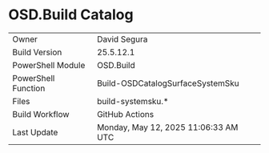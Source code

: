 ﻿# OSD.Build Catalog

| | |
|-|-|
| Owner | David Segura |
| Build Version | 25.5.12.1 |
| PowerShell Module | OSD.Build |
| PowerShell Function | Build-OSDCatalogSurfaceSystemSku |
| Files | build-systemsku.* |
| Build Workflow | GitHub Actions |
| Last Update | Monday, May 12, 2025 11:06:33 AM UTC |
